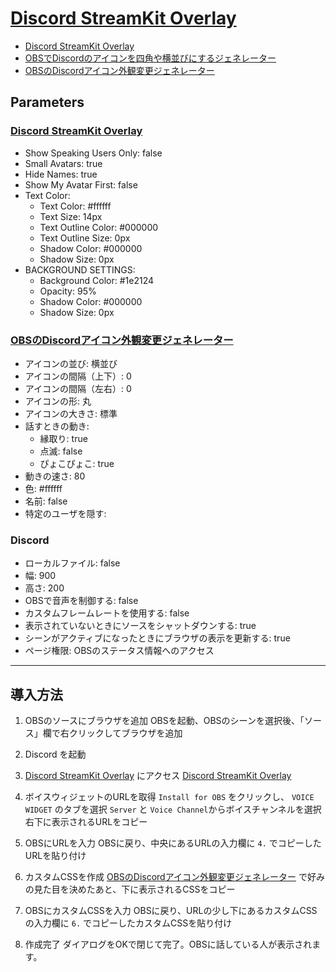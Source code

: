 # [Discord StreamKit Overlay](discord-obs.md)

- [Discord StreamKit Overlay](https://streamkit.discord.com/overlay)
- [OBSでDiscordのアイコンを四角や横並びにするジェネレーター](https://blog.alfebelow.com/entry/2022/03/20/obs-discord-icon)
- [OBSのDiscordアイコン外観変更ジェネレーター](https://obs-discord-icon.alfebelow.com/)

## Parameters

### [Discord StreamKit Overlay](https://streamkit.discord.com/overlay)

- Show Speaking Users Only: false
- Small Avatars: true
- Hide Names: true
- Show My Avatar First: false
- Text Color:
    - Text Color: #ffffff
    - Text Size: 14px
    - Text Outline Color: #000000
    - Text Outline Size: 0px
    - Shadow Color: #000000
    - Shadow Size: 0px
- BACKGROUND SETTINGS:
    - Background Color: #1e2124
    - Opacity: 95%
    - Shadow Color: #000000
    - Shadow Size: 0px

### [OBSのDiscordアイコン外観変更ジェネレーター](https://obs-discord-icon.alfebelow.com/)

- アイコンの並び: 横並び
- アイコンの間隔（上下）: 0
- アイコンの間隔（左右）: 0
- アイコンの形: 丸
- アイコンの大きさ: 標準
- 話すときの動き: 
    - 縁取り: true
    - 点滅: false
    - ぴょこぴょこ: true
- 動きの速さ: 80
- 色: #ffffff
- 名前: false
- 特定のユーザを隠す:

### Discord

- ローカルファイル: false
- 幅: 900
- 高さ: 200
- OBSで音声を制御する: false
- カスタムフレームレートを使用する: false
- 表示されていないときにソースをシャットダウンする: true
- シーンがアクティブになったときにブラウザの表示を更新する: true
- ページ権限: OBSのステータス情報へのアクセス

----------

## 導入方法

1. OBSのソースにブラウザを追加
OBSを起動、OBSのシーンを選択後、「ソース」欄で右クリックしてブラウザを追加

2. Discord を起動

3. [Discord StreamKit Overlay](https://streamkit.discord.com/overlay) にアクセス
[Discord StreamKit Overlay](https://streamkit.discord.com/overlay)

4. ボイスウィジェットのURLを取得
`Install for OBS` をクリックし、 `VOICE WIDGET` のタブを選択
`Server` と `Voice Channel`からボイスチャンネルを選択
右下に表示されるURLをコピー

5. OBSにURLを入力
OBSに戻り、中央にあるURLの入力欄に `4.` でコピーしたURLを貼り付け

6. カスタムCSSを作成
[OBSのDiscordアイコン外観変更ジェネレーター](https://obs-discord-icon.alfebelow.com/) で好みの見た目を決めたあと、下に表示されるCSSをコピー

7. OBSにカスタムCSSを入力
OBSに戻り、URLの少し下にあるカスタムCSSの入力欄に `6.` でコピーしたカスタムCSSを貼り付け

8. 作成完了
ダイアログをOKで閉じて完了。OBSに話している人が表示されます。

